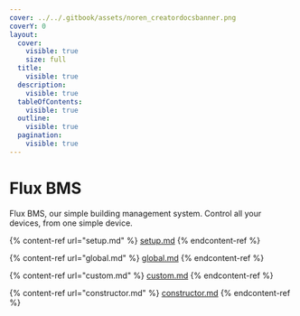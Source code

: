 ```yaml
---
cover: ../../.gitbook/assets/noren_creatordocsbanner.png
coverY: 0
layout:
  cover:
    visible: true
    size: full
  title:
    visible: true
  description:
    visible: true
  tableOfContents:
    visible: true
  outline:
    visible: true
  pagination:
    visible: true
---
```


# Flux BMS

Flux BMS, our simple building management system. Control all your devices, from one simple device.

{% content-ref url="setup.md" %}
[setup.md](setup.md)
{% endcontent-ref %}

{% content-ref url="global.md" %}
[global.md](global.md)
{% endcontent-ref %}

{% content-ref url="custom.md" %}
[custom.md](custom.md)
{% endcontent-ref %}

{% content-ref url="constructor.md" %}
[constructor.md](constructor.md)
{% endcontent-ref %}
